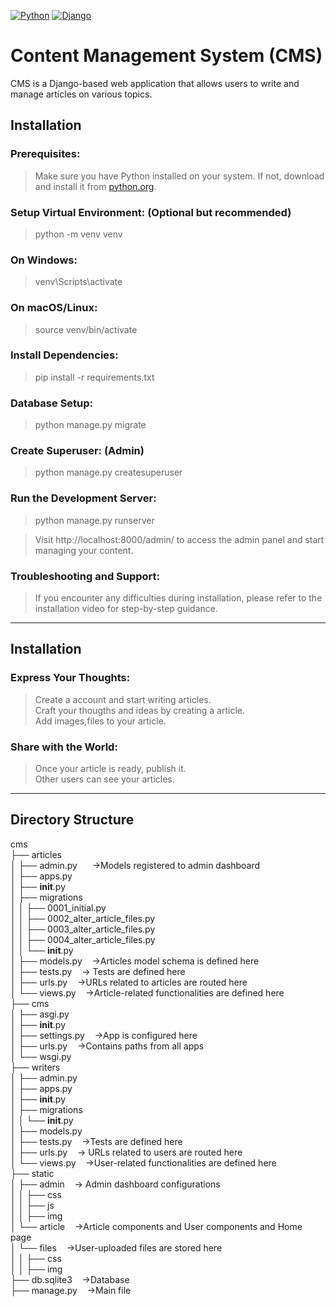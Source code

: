 [![Python](https://img.shields.io/badge/Python-3.8%2B-blue.svg)](https://www.python.org/)
[![Django](https://img.shields.io/badge/Django-3.2-green.svg)](https://www.djangoproject.com/)
# Content Management System (CMS)

CMS is a Django-based web application that allows users to write and manage articles on various topics.

## Installation

### Prerequisites:

> Make sure you have Python installed on your system. If not, download and install it from [python.org](https://www.python.org/downloads/).

### Setup Virtual Environment: (Optional but recommended)

> python -m venv venv

### On Windows:

> venv\Scripts\activate

### On macOS/Linux:

> source venv/bin/activate

### Install Dependencies:

> pip install -r requirements.txt

### Database Setup:

> python manage.py migrate

### Create Superuser: (Admin)

> python manage.py createsuperuser

### Run the Development Server:

> python manage.py runserver

> Visit http://localhost:8000/admin/ to access the admin panel and start managing your content.

### Troubleshooting and Support:

> If you encounter any difficulties during installation, please refer to the installation video for step-by-step guidance.
<hr>

## Installation

### Express Your Thoughts:
> Create a account and start writing articles. <br>
> Craft your thougths and ideas by creating a article.<br>
> Add images,files to your article.

### Share with the World:
> Once your article is ready, publish it. <br>
> Other users can see your articles.
<hr>

## Directory Structure

cms <br>
├── articles <br>
│   ├── admin.py &nbsp;&nbsp;&nbsp;&nbsp; &rarr;Models registered to admin dashboard <br>
│   ├── apps.py <br>
│   ├── __init__.py <br>
│   ├── migrations <br>
│   │   ├── 0001_initial.py <br>
│   │   ├── 0002_alter_article_files.py <br>
│   │   ├── 0003_alter_article_files.py <br>
│   │   ├── 0004_alter_article_files.py <br>
│   │   └── __init__.py <br>
│   ├── models.py&nbsp;&nbsp;&nbsp;&nbsp;&rarr;Articles model schema is defined here <br>
│   ├── tests.py&nbsp;&nbsp;&nbsp;&nbsp;&rarr; Tests are defined here <br>
│   ├── urls.py&nbsp;&nbsp;&nbsp;&nbsp;&rarr;URLs related to articles are routed here <br>
│   └── views.py&nbsp;&nbsp;&nbsp;&nbsp;&rarr;Article-related functionalities are defined here <br>
├── cms <br>
│   ├── asgi.py <br>
│   ├── __init__.py <br>
│   ├── settings.py&nbsp;&nbsp;&nbsp;&nbsp;&rarr;App is configured here <br>
│   ├── urls.py&nbsp;&nbsp;&nbsp;&nbsp;&rarr;Contains paths from all apps <br>
│   └── wsgi.py <br>
├── writers <br>
│   ├── admin.py <br> 
│   ├── apps.py <br>
│   ├── __init__.py <br>
│   ├── migrations <br>
│   │   └── __init__.py <br>
│   ├── models.py <br>
│   ├── tests.py&nbsp;&nbsp;&nbsp;&nbsp;&rarr;Tests are defined here <br>
│   ├── urls.py&nbsp;&nbsp;&nbsp;&nbsp;&rarr; URLs related to users are routed here <br>
│   └── views.py&nbsp;&nbsp;&nbsp;&nbsp;&rarr;User-related functionalities are defined here <br>
├── static <br>
│   ├── admin&nbsp;&nbsp;&nbsp;&nbsp;&rarr; Admin dashboard configurations <br>
│   │   ├── css <br>
│   │   ├── js <br>
│   │   ├── img <br>
│   └── article&nbsp;&nbsp;&nbsp;&nbsp;&rarr;Article components and User components and Home page <br>
│       └── files&nbsp;&nbsp;&nbsp;&nbsp;&rarr;User-uploaded files are stored here <br>
│   │   ├── css <br>
│   │   ├── img <br>
├── db.sqlite3&nbsp;&nbsp;&nbsp;&nbsp;&rarr;Database <br>
├── manage.py&nbsp;&nbsp;&nbsp;&nbsp;&rarr;Main file <br>
